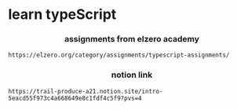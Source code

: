 # learn typeScript


<h3 align="center">assignments from elzero academy</h3>

    https://elzero.org/category/assignments/typescript-assignments/
<h3 align="center">notion link</h3>

    https://trail-produce-a21.notion.site/intro-5eacd55f973c4a668649e8c1fdf4c5f9?pvs=4
